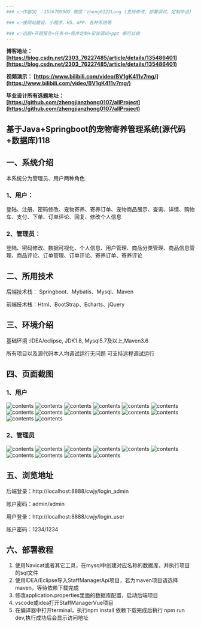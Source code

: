 ```yaml
---
### 👉作者QQ ：1556708905 微信：zheng0123Long (支持修改、部署调试、定制毕设)

### 👉接网站建设、小程序、H5、APP、各种系统等

### 👉选题+开题报告+任务书+程序定制+安装调试+ppt 都可以做
---
```


**博客地址：
[https://blog.csdn.net/2303_76227485/article/details/135486401](https://blog.csdn.net/2303_76227485/article/details/135486401)**

**视频演示：
[https://www.bilibili.com/video/BV1gK411v7mg/](https://www.bilibili.com/video/BV1gK411v7mg/)**

**毕业设计所有选题地址：
[https://github.com/zhengjianzhong0107/allProject](https://github.com/zhengjianzhong0107/allProject)**

## 基于Java+Springboot的宠物寄养管理系统(源代码+数据库)118

## 一、系统介绍
本系统分为管理员、用户两种角色

### 1、用户：
登陆、注册、密码修改、宠物寄养、寄养订单、宠物商品展示、查询、详情、购物车、支付、下单、订单评论、回复、修改个人信息

### 2、管理员：
登陆、密码修改、数据可视化、个人信息、用户管理、商品分类管理、商品信息管理、商品评论、订单管理、订单评论、寄养订单、寄养评论

## 二、所用技术

后端技术栈： Springboot、Mybatis、Mysql、Maven

前端技术栈：Html、BootStrap、Echarts、jQuery

## 三、环境介绍

基础环境 :IDEA/eclipse, JDK1.8, Mysql5.7及以上,Maven3.6

所有项目以及源代码本人均调试运行无问题 可支持远程调试运行

## 四、页面截图
### 1、用户
![contents](./picture/picture1.png)
![contents](./picture/picture2.png)
![contents](./picture/picture3.png)
![contents](./picture/picture4.png)
![contents](./picture/picture5.png)
![contents](./picture/picture6.png)
![contents](./picture/picture7.png)
![contents](./picture/picture8.png)
![contents](./picture/picture9.png)
![contents](./picture/picture10.png)
![contents](./picture/picture11.png)
![contents](./picture/picture12.png)
![contents](./picture/picture13.png)
![contents](./picture/picture14.png)


### 2、管理员
![contents](./picture/picture15.png)
![contents](./picture/picture16.png)
![contents](./picture/picture17.png)
![contents](./picture/picture18.png)
![contents](./picture/picture19.png)
![contents](./picture/picture20.png)
![contents](./picture/picture21.png)
![contents](./picture/picture22.png)
![contents](./picture/picture23.png)
![contents](./picture/picture24.png)

## 五、浏览地址

后端登录：http://localhost:8888/cwjy/login_admin  

账户密码：admin/admin

用户登录：http://localhost:8888/cwjy/login_user    

账户密码：1234/1234

## 六、部署教程
1. 使用Navicat或者其它工具，在mysql中创建对应名称的数据库，并执行项目的sql文件
2. 使用IDEA/Eclipse导入StaffManagerApi项目，若为maven项目请选择maven，等待依赖下载完成
3. 修改application.properties里面的数据库配置，启动后端项目
4. vscode或idea打开StaffManagerVue项目
5. 在编译器中打开terminal，执行npm install 依赖下载完成后执行 npm run dev,执行成功后会显示访问地址

